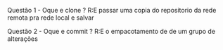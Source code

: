 Questão 1 - Oque e clone ?
R:E passar uma copia do repositorio da rede remota pra rede local 
e salvar

Questão 2 - Oque e commit ?
R:E o empacotamento de de um grupo de alterações 
